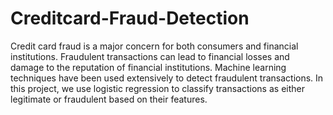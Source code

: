 # Creditcard-Fraud-Detection
Credit card fraud is a major concern for both consumers and financial institutions. Fraudulent transactions can lead to financial losses and damage to the reputation of financial institutions. Machine learning techniques have been used extensively to detect fraudulent transactions. In this project, we use logistic regression to classify transactions as either legitimate or fraudulent based on their features.
